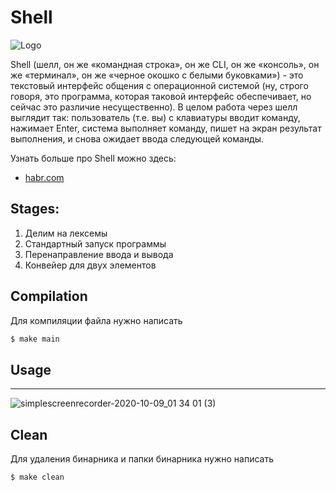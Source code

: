 # Shell
![Logo](https://icons.iconarchive.com/icons/guillendesign/variations-2/96/Script-Console-icon.png)

Shell (шелл, он же «командная строка», он же CLI, он же «консоль», он же «терминал», он же «черное окошко с белыми буковками») - это текстовый интерфейс общения с операционной системой (ну, строго говоря, это программа, которая таковой интерфейс обеспечивает, но сейчас это различие несущественно).
В целом работа через шелл выглядит так: пользователь (т.е. вы) с клавиатуры вводит команду, нажимает Enter, система выполняет команду, пишет на экран результат выполнения, и снова ожидает ввода следующей команды.

Узнать больше про Shell можно здесь:
* [habr.com](https://habr.com/ru/post/267825/)
## Stages:
1.  Делим на лексемы
2.  Стандартный запуск программы
3.  Перенаправление ввода и вывода
4.  Конвейер для двух элементов

## Compilation
Для компиляции файла нужно написать
```sh
$ make main
```

## Usage
***
![simplescreenrecorder-2020-10-09_01 34 01 (3)](https://user-images.githubusercontent.com/60710125/95507692-96f01d00-09d3-11eb-8f1f-b62c2a004ea0.gif)

## Clean
Для удаления бинарника и папки бинарника нужно написать
```sh
$ make clean
```
